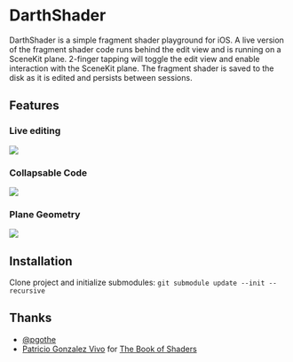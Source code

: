 # DarthShader
DarthShader is a simple fragment shader playground for iOS. A live version of the fragment shader code runs behind the edit view and is running on a SceneKit plane. 2-finger tapping will toggle the edit view and enable interaction with the SceneKit plane. The fragment shader is saved to the disk as it is edited and persists between sessions.

## Features

### Live editing
![](https://media.giphy.com/media/12wPauZmqAjxinjWVK/giphy.gif)

### Collapsable Code
![](https://media.giphy.com/media/26mdn8VnZXuuvwlNqB/giphy.gif)

### Plane Geometry
![](https://media.giphy.com/media/nbNWGfq0GP3Mj6Kj29/giphy.gif)


## Installation

Clone project and initialize submodules:
`git submodule update --init --recursive`


## Thanks

- [@pgothe](https://github.com/gopatrik) 
- [Patricio Gonzalez Vivo](http://patriciogonzalezvivo.com/) for [The Book of Shaders](https://thebookofshaders.com/)
